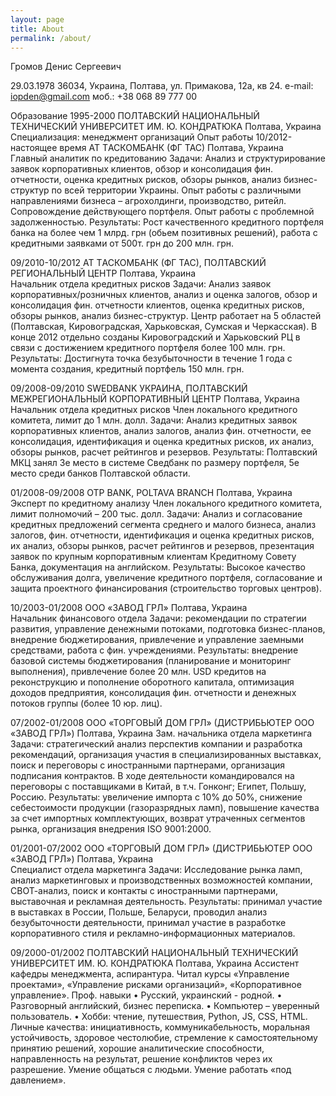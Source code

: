 ```yaml
---
layout: page
title: About
permalink: /about/
---
```

Громов Денис Сергеевич

29.03.1978
36034, Украина, Полтава,
ул. Примакова, 12а, кв 24.
e-mail: iopden@gmail.com
моб.: +38 068 89 777 00
	 
Образование 
1995-2000	 ПОЛТАВСКИЙ НАЦИОНАЛЬНЫЙ ТЕХНИЧЕСКИЙ УНИВЕРСИТЕТ ИМ. Ю. КОНДРАТЮКА	  Полтава, Украина       	 Специализация: менеджмент организаций
Опыт работы
10/2012-настоящее время	  АТ TАСКОМБАНК (ФГ ТАС)                                                                        	   	                       Полтава, Украина       
Главный аналитик по кредитованию
Задачи: Анализ и структурирование заявок корпоративных клиентов, обзор и консолидация фин. отчетности, оценка кредитных рисков, обзоры рынков, анализ бизнес-структур по всей территории Украины. Опыт работы с различными направлениями бизнеса – агрохолдинги, производство, ритейл. Сопровождение действующего портфеля. Опыт работы с проблемной задолженностью.
Результаты: Рост качественного кредитного портфеля банка на более чем 1 млрд. грн (обьем позитивных решений), работа с кредитными заявками от 500т. грн до 200 млн. грн.

09/2010-10/2012	  АТ TАСКОМБАНК (ФГ ТАС), ПОЛТАВСКИЙ РЕГИОНАЛЬНЫЙ ЦЕНТР	   	                                       Полтава, Украина       
Начальник отдела кредитных рисков
Задачи: Анализ заявок корпоративных/розничных клиентов, анализ и оценка залогов, обзор и консолидация фин. отчетности клиентов, оценка кредитных рисков, обзоры рынков, анализ бизнес-структур. Центр работает на 5 областей (Полтавская, Кировоградская, Харьковская, Сумская и Черкасская). В конце 2012 отдельно созданы Кировоградский и Харьковский РЦ в связи с достижением кредитного  портфеля более 100 млн. грн.
Результаты: Достигнута точка безубыточности в течение 1 года с момента создания, кредитный портфель 150 млн. грн.

09/2008-09/2010	  SWEDBANK УКРАИНА, ПОЛТАВСКИЙ МЕЖРЕГИОНАЛЬНЫЙ КОРПОРАТИВНЫЙ ЦЕНТР		       Полтава, Украина       
Начальник отдела кредитных рисков
Член локального кредитного комитета, лимит до 1 млн. долл.
Задачи: Анализ кредитных заявок корпоративных клиентов, анализ залогов, анализ фин. отчетности, ее консолидация, идентификация и оценка кредитных рисков, их анализ, обзоры рынков, расчет рейтингов и резервов.
Результаты: Полтавский МКЦ занял 3е место в системе Сведбанк по размеру портфеля, 5е место среди банков Полтавской области.

01/2008-09/2008	  OTP BANK, POLTAVA BRANCH 							        Полтава, Украина       
Эксперт по кредитному анализу
Член локального кредитного комитета, лимит полномочий – 200 тыс. долл.
Задачи: Анализ и согласование кредитных предложений сегмента среднего и малого бизнеса, анализ залогов, фин. отчетности, идентификация и оценка кредитных рисков, их анализ, обзоры рынков, расчет рейтингов и резервов, презентация заявок по крупным корпоративным клиентам Кредитному Совету Банка, документация на английском. 
Результаты: Высокое качество обслуживания долга, увеличение кредитного портфеля, согласование и защита проектного финансирования (строительство торговых центров). 

10/2003-01/2008	  ООО «ЗАВОД ГРЛ»							 	      Полтава, Украина       
Начальник финансового отдела
Задачи: рекомендации по стратегии развития, управление денежными потоками, подготовка бизнес-планов, внедрение бюджетирования, привлечение и управление заемными средствами, работа с фин. учреждениями.
Результаты: внедрение базовой системы бюджетирования (планирование и мониторинг выполнения), привлечение более 20 млн. USD кредитов на реконструкцию и пополнение оборотного капитала, оптимизация доходов предприятия, консолидация фин. отчетности и денежных потоков группы (более 10 юр. лиц). 

07/2002-01/2008	  ООО «ТОРГОВЫЙ ДОМ ГРЛ» (ДИСТРИБЬЮТЕР ООО «ЗАВОД ГРЛ»)	            Полтава, Украина       	Зам. начальника отдела маркетинга
Задачи: стратегический анализ перспектив компании и разработка рекомендаций, организация участия в специализированных выставках, поиск и переговоры с иностранными партнерами, организация подписания контрактов. В ходе деятельности командировался на переговоры с поставщиками в Китай, в т.ч. Гонконг; Египет, Польшу, Россию.
Результаты: увеличение импорта с 10% до 50%, снижение себестоимости продукции (газоразрядных ламп), повышение качества за счет импортных комплектующих, возврат утраченных сегментов рынка, организация внедрения ISO 9001:2000. 

01/2001-07/2002	  ООО «ТОРГОВЫЙ ДОМ ГРЛ» (ДИСТРИБЬЮТЕР ООО «ЗАВОД ГРЛ») 		                      Полтава, Украина       
	Специалист отдела маркетинга 
Задачи:  Исследование рынка ламп, анализ маркетинговых и производственных возможностей компании, СВОТ-анализ, поиск и контакты с иностранными партнерами, выставочная и рекламная деятельность.
Результаты: принимал участие в выставках в России, Польше, Беларуси, проводил анализ безубыточности деятельности, принимал участие в разработке корпоративного стиля и рекламно-информационных материалов. 

09/2000-01/2002	  ПОЛТАВСКИЙ НАЦИОНАЛЬНЫЙ ТЕХНИЧЕСКИЙ УНИВЕРСИТЕТ ИМ. Ю. КОНДРАТЮКА	    Полтава, Украина       	Ассистент кафедры менеджмента, аспирантура. 
Читал курсы «Управление проектами», «Управление рисками организаций», «Корпоративное управление».
Проф. навыки
•	Русский, украинский - родной. 
•	Разговорный английский, бизнес переписка. 
•	Компьютер – уверенный пользователь.
•	Хобби: чтение, путешествия, Python, JS, CSS, HTML.
Личные качества: инициативность, коммуникабельность, моральная устойчивость, здоровое честолюбие, стремление к самостоятельному принятию решений, хорошие аналитические способности, направленность на результат, решение конфликтов через их разрешение. Умение общаться с людьми. Умение работать «под давлением».

